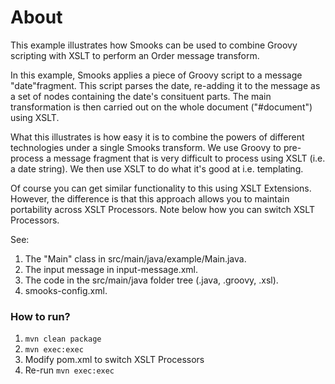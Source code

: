 About
=====

This example illustrates how Smooks can be used to combine Groovy scripting with XSLT to perform an Order message transform.

In this example, Smooks applies a piece of Groovy script to a message "date"fragment.  This script parses the date, re-adding it to the message as a set of nodes containing the date's consituent parts.  The main transformation is then carried out on the whole document ("#document") using XSLT.

What this illustrates is how easy it is to combine the powers of different technologies under a single Smooks transform.  We use Groovy to pre-process a message fragment that is very difficult to process using XSLT (i.e. a date string).  We then use XSLT to do what it's good at i.e. templating.

Of course you can get similar functionality to this using XSLT Extensions. However, the difference is that this approach allows you to maintain portability across XSLT Processors.  Note below how you can switch XSLT Processors.

See:

1. The "Main" class in src/main/java/example/Main.java.
2. The input message in input-message.xml.
3. The code in the src/main/java folder tree (.java, .groovy, .xsl).
4. smooks-config.xml.

### How to run?

1. `mvn clean package`
2. `mvn exec:exec`
3. Modify pom.xml to switch XSLT Processors
4. Re-run `mvn exec:exec`